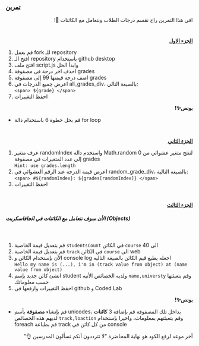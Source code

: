 <p dir="rtl">
<h3><a href="https://github.com/kuwaitcodes/UC-web-cw-6">تمرين </a></h3></p>


<p dir="rtl">
افي هذا التمرين راح نقسم درجات الطلاب ونتعامل مع الكائنات 🔢!</p>
<h1></h1>
<p dir="rtl">
 <strong><a href="https://docs.google.com/document/d/1-yaUk4FLViYxKpyzCAoV314MNGzfRxGr1QFT5bY5wHc/edit#">الجزء الاول</a></strong></p>




1. قم بعمل fork للـ repository
2. افتح الـ repository باستخدام github desktop
3. افتح ملف script.js وابدأ الحل
4. احذف اخر درجة في مصفوفة grades
5. اضف درجة قيمتها 99 إلى مصفوفة grades
6. اعرض جميع الدرجات في all_grades_div، بالصيغة التالي:<br>
`<span> ${grade} </span>`
7. احفظ التغييرات 

<p dir="rtl">
<strong>بونص✨! </strong></p>

- قم بحل خطوة 6 باستخدام دالة for loop


<h1></h1>

<p dir="rtl">
 <strong><a href="https://docs.google.com/document/d/1Rab4nSH6zE89OLp72VEZBqza52WgFJ48MxNPkBpssc8/edit#">الجزء الثاني</a></strong></p>

1. عرف متغير randomIndex واستخدم دالة Math.random لتنتج متغير عشوائي من 0 إلى عدد المتغيرات في مصفوفة grades
<br>`Hint: use grades.length`<br>
2. اعرض قيمة الدرجة عند الرقم العشوائي في random_grade_div، بالصيغة التالية:<br>
`<span> #${randomIndex}: ${grades[randomIndex]} </span>`
3. احفظ التغييرات



<h1></h1>

<p dir="rtl">
 <strong><a href="https://docs.google.com/document/d/1Jj7NMvGzns8zmEunEDH7SVFyBiTJ5_pE0AIBQZGP4dE/edit#">الجزء الثالث</a></strong></p>
<h5>الأن سوف نتعامل مع الكائنات في الجافاسكربت (Objects)</h5><br>

1. قم بتعديل قيمة الخاصية `studentsCount` في الكائن `course` الى 40
2. قم بتعديل قيمة الخاصية `track` في الكائن `course` الى web
3. الأن بإستخدام الكائن و console log اجعله يطبع قيم الكائن بالصيغة التاليه
<br>`Hello my name is (...), i'm in (track value from object) at (name value from object)`
4. انشئ كائن جديد بإسم student ولديه الخصائص الأتيه `name,universty` وقم بتعبئتها حسب معلوماتك
5. احفظ التغييرات وارفعها في github و Coded Lab


<p dir="rtl">
<strong>بونص✨! </strong></p>

- قم بإنشاء **مصفوفة** بأسم unicodes، بداخل تلك المصفوفة قم بإضافة 3 **كائنات** لديهم هذه الخصائص `track,loaction` وقم بتعبئتهم بمعلومات، واخيرا بإستخدام foreach قم بطباعة track من كل كائن في console 


 <p dir="rtl">
آخر موعد لرفع الكود هو نهاية المحاضرة "لا تترددون أنكم تسألون المدرسين 👌"
</p>
